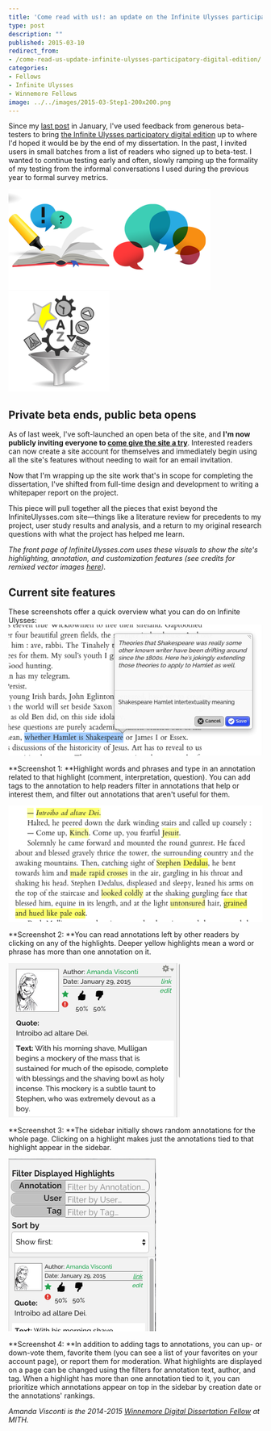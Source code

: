 ```yaml
---
title: 'Come read with us!: an update on the Infinite Ulysses participatory digital edition'
type: post
description: ""
published: 2015-03-10
redirect_from: 
- /come-read-us-update-infinite-ulysses-participatory-digital-edition/
categories:
- Fellows
- Infinite Ulysses
- Winnemore Fellows
image: ../../images/2015-03-Step1-200x200.png
---
```

Since my [last post](http://mith.umd.edu/invitation-beta-test-infinite-ulysses-digital-edition/ "An Invitation to Beta-Test the Infinite Ulysses Digital Edition") in January, I've used feedback from generous beta-testers to bring [the Infinite Ulysses participatory digital edition](http://www.infiniteulysses.com) up to where I'd hoped it would be by the end of my dissertation. In the past, I invited users in small batches from a list of readers who signed up to beta-test. I wanted to continue testing early and often, slowly ramping up the formality of my testing from the informal conversations I used during the previous year to formal survey metrics.

![Step 1](../../images/2015-03-Step1-200x200.png)![Step 2](../../images/2015-03-Step2-200x200.png)![Step 3](../../images/2015-03-Step3metal-200x200.png)

## Private beta ends, public beta opens

As of last week, I've soft-launched an open beta of the site, and **I'm now publicly inviting everyone to [come give the site a try](http://www.infiniteulysses.com)**. Interested readers can now create a site account for themselves and immediately begin using all the site's features without needing to wait for an email invitation.

Now that I'm wrapping up the site work that's in scope for completing the dissertation, I've shifted from full-time design and development to writing a whitepaper report on the project.

This piece will pull together all the pieces that exist beyond the InfiniteUlysses.com site—things like a literature review for precedents to my project, user study results and analysis, and a return to my original research questions with what the project has helped me learn.

_The front page of InfiniteUlysses.com uses these visuals to show the site's highlighting, annotation, and customization features (see credits for remixed vector images [here](https://github.com/amandavisconti/infinite-ulysses-public#appearance))._

## Current site features

These screenshots offer a quick overview what you can do on Infinite Ulysses: ![Annotate](../../images/2015-03-annotate.png)

**Screenshot 1: **Highlight words and phrases and type in an annotation related to that highlight (comment, interpretation, question). You can add tags to the annotation to help readers filter in annotations that help or interest them, and filter out annotations that aren't useful for them.

![Help](../../images/2015-03-help1.png)

**Screenshot 2: **You can read annotations left by other readers by clicking on any of the highlights. Deeper yellow highlights mean a word or phrase has more than one annotation on it.

![Help 2](../../images/2015-03-help2.png)

**Screenshot 3: **The sidebar initially shows random annotations for the whole page. Clicking on a highlight makes just the annotations tied to that highlight appear in the sidebar.

![Customize](../../images/2015-03-customize1.png)

**Screenshot 4: **In addition to adding tags to annotations, you can up- or down-vote them, favorite them (you can see a list of your favorites on your account page), or report them for moderation. What highlights are displayed on a page can be changed using the filters for annotation text, author, and tag. When a highlight has more than one annotation tied to it, you can prioritize which annotations appear on top in the sidebar by creation date or the annotations' rankings.

_Amanda Visconti is the 2014-2015 [Winnemore Digital Dissertation Fellow](http://mith.umd.edu/people/person/amanda-visconti/) at MITH._
